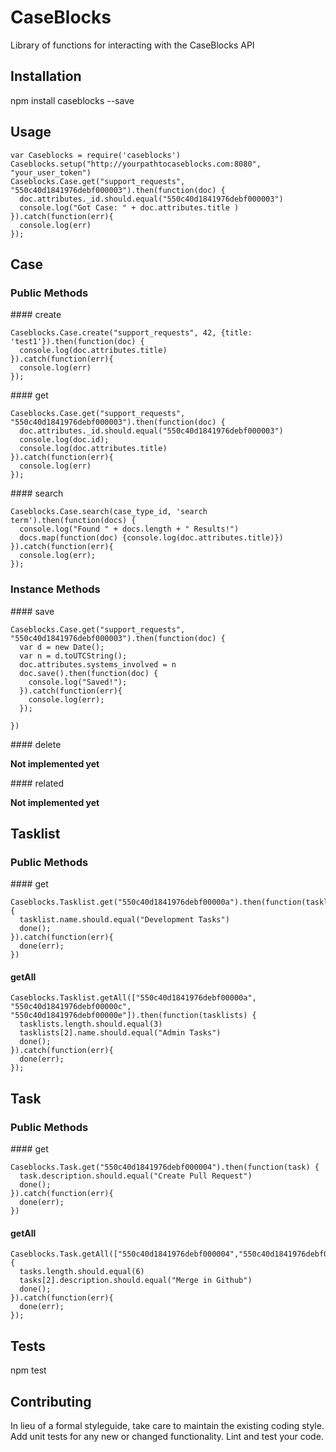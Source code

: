 CaseBlocks
=========

Library of functions for interacting with the CaseBlocks API

## Installation

  npm install caseblocks --save

## Usage

    var Caseblocks = require('caseblocks')
    Caseblocks.setup("http://yourpathtocaseblocks.com:8080", "your_user_token")
    Caseblocks.Case.get("support_requests", "550c40d1841976debf000003").then(function(doc) {
      doc.attributes._id.should.equal("550c40d1841976debf000003")
      console.log("Got Case: " + doc.attributes.title )
    }).catch(function(err){
      console.log(err)
    });

## Case

### Public Methods

#### create

    Caseblocks.Case.create("support_requests", 42, {title: 'test1'}).then(function(doc) {
      console.log(doc.attributes.title)
    }).catch(function(err){
      console.log(err)
    });


#### get

    Caseblocks.Case.get("support_requests", "550c40d1841976debf000003").then(function(doc) {
      doc.attributes._id.should.equal("550c40d1841976debf000003")
      console.log(doc.id);
      console.log(doc.attributes.title)
    }).catch(function(err){
      console.log(err)
    });

#### search

    Caseblocks.Case.search(case_type_id, 'search term').then(function(docs) {
      console.log("Found " + docs.length + " Results!")
      docs.map(function(doc) {console.log(doc.attributes.title)})
    }).catch(function(err){
      console.log(err);
    });

### Instance Methods

#### save

    Caseblocks.Case.get("support_requests", "550c40d1841976debf000003").then(function(doc) {
      var d = new Date();
      var n = d.toUTCString();
      doc.attributes.systems_involved = n
      doc.save().then(function(doc) {
        console.log("Saved!");
      }).catch(function(err){
        console.log(err);
      });

    })

#### delete

  **Not implemented yet**

#### related

  **Not implemented yet**


## Tasklist

### Public Methods

#### get

    Caseblocks.Tasklist.get("550c40d1841976debf00000a").then(function(tasklist) {
      tasklist.name.should.equal("Development Tasks")
      done();
    }).catch(function(err){
      done(err);
    })


#### getAll

    Caseblocks.Tasklist.getAll(["550c40d1841976debf00000a", "550c40d1841976debf00000c", "550c40d1841976debf00000e"]).then(function(tasklists) {
      tasklists.length.should.equal(3)
      tasklists[2].name.should.equal("Admin Tasks")
      done();
    }).catch(function(err){
      done(err);
    });

## Task

### Public Methods

#### get

    Caseblocks.Task.get("550c40d1841976debf000004").then(function(task) {
      task.description.should.equal("Create Pull Request")
      done();
    }).catch(function(err){
      done(err);
    })

#### getAll

    Caseblocks.Task.getAll(["550c40d1841976debf000004","550c40d1841976debf000005","550c40d1841976debf000006","550c40d1841976debf000007","550c40d1841976debf000008","550c40d1841976debf000009"]).then(function(tasks) {
      tasks.length.should.equal(6)
      tasks[2].description.should.equal("Merge in Github")
      done();
    }).catch(function(err){
      done(err);
    });

## Tests

  npm test

## Contributing

In lieu of a formal styleguide, take care to maintain the existing coding style.
Add unit tests for any new or changed functionality. Lint and test your code.
